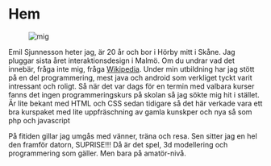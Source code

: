 Hem
====================================
<figure class="right">
    <img src="img/me.jpg" alt="mig">
</figure> 
Emil Sjunnesson heter jag, är 20 år och bor i Hörby mitt i Skåne. Jag pluggar sista året interaktionsdesign i Malmö. Om du undrar vad det innebär, fråga inte mig, fråga <a href='http://sv.wikipedia.org/wiki/Interaktionsdesign'>Wikipedia</a>.
Under min utbildning har jag stött på en del programmering, mest java och android som verkliget tyckt varit intressant och roligt. Så när det var dags för en termin med valbara kurser fanns det ingen programmeringskurs på skolan så jag sökte mig hit i stället.
Är lite bekant med HTML och CSS sedan tidigare så det här verkade vara ett bra kurspaket med lite uppfräschning av gamla kunskper och nya så som php och javascript

På fitiden gillar jag umgås med vänner, träna och resa. Sen sitter jag en hel den framför datorn, SUPRISE!!! Då är det spel, 3d modellering och programmering som gäller. Men bara på amatör-nivå.

